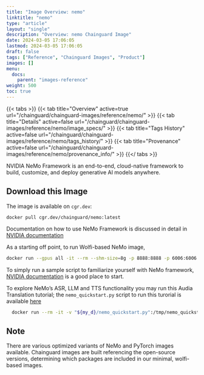 ```yaml
---
title: "Image Overview: nemo"
linktitle: "nemo"
type: "article"
layout: "single"
description: "Overview: nemo Chainguard Image"
date: 2024-03-05 17:06:05
lastmod: 2024-03-05 17:06:05
draft: false
tags: ["Reference", "Chainguard Images", "Product"]
images: []
menu: 
  docs: 
    parent: "images-reference"
weight: 500
toc: true
---
```


{{< tabs >}}
{{< tab title="Overview" active=true url="/chainguard/chainguard-images/reference/nemo/" >}}
{{< tab title="Details" active=false url="/chainguard/chainguard-images/reference/nemo/image_specs/" >}}
{{< tab title="Tags History" active=false url="/chainguard/chainguard-images/reference/nemo/tags_history/" >}}
{{< tab title="Provenance" active=false url="/chainguard/chainguard-images/reference/nemo/provenance_info/" >}}
{{</ tabs >}}



<!--overview:start-->
NVIDIA NeMo Framework is an end-to-end, cloud-native framework to build, customize, and deploy generative AI models anywhere.
<!--overview:end-->

<!--getting:start-->
## Download this Image
The image is available on `cgr.dev`:

```
docker pull cgr.dev/chainguard/nemo:latest
```
<!--getting:end-->

<!--body:start-->
Documentation on how to use NeMo Framework is discussed in detail in [NVIDIA documentation](https://docs.nvidia.com/nemo-framework/user-guide/latest/index.html)

As a starting off point, to run Wolfi-based NeMo image,
``` bash 
docker run --gpus all -it --rm --shm-size=8g -p 8888:8888 -p 6006:6006 --ulimit memlock=-1 --ulimit stack=67108864 cgr.dev/chainguard/nemo:latest
```

To simply run a sample script to familiarize yourself with NeMo framework, [NVIDIA documentation](https://docs.nvidia.com/deeplearning/nemo/user-guide/docs/en/main/starthere/intro.html) is a good place to start.

To explore NeMo’s ASR, LLM and TTS functionality you may run this Audia Translation tutorial; the `nemo_quickstart.py` script to run this turorial is available [here](https://docs.nvidia.com/deeplearning/nemo/user-guide/docs/en/main/starthere/intro.html#quick-start-guide)

```bash
  docker run --rm -it -v "${my_d}/nemo_quickstart.py":/tmp/nemo_quickstart.py --name nemo-starter cgr.dev/chainguard/nemo:latest -c "python /tmp/nemo_quickstart.py"
```

## Note
There are various optimized variants of NeMo and PyTorch images available. Chainguard images are built referencing the open-source versions, determining which packages are included in our minimal, wolfi-based images.

<!--body:end-->

